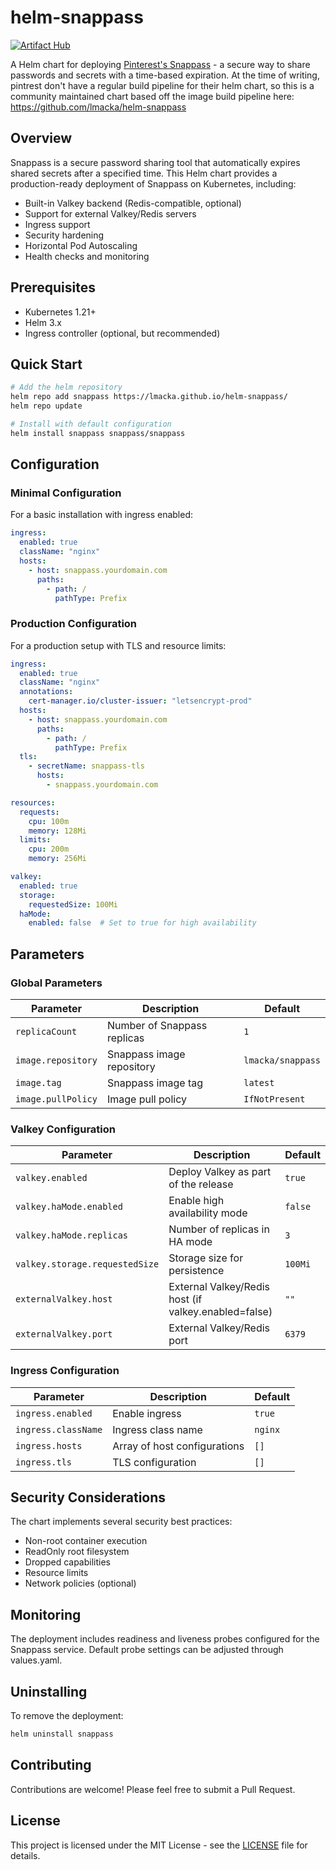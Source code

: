 # helm-snappass

[![Artifact Hub](https://img.shields.io/endpoint?url=https://artifacthub.io/badge/repository/snappass)](https://artifacthub.io/packages/search?repo=snappass)

A Helm chart for deploying [Pinterest's Snappass](https://github.com/pinterest/snappass) - a secure way to share passwords and secrets with a time-based expiration.  At the time of writing, pintrest don't have a regular build pipeline for their helm chart, so this is a community maintained chart based off the image build pipeline here: https://github.com/lmacka/helm-snappass

## Overview

Snappass is a secure password sharing tool that automatically expires shared secrets after a specified time. This Helm chart provides a production-ready deployment of Snappass on Kubernetes, including:

- Built-in Valkey backend (Redis-compatible, optional)
- Support for external Valkey/Redis servers
- Ingress support
- Security hardening
- Horizontal Pod Autoscaling
- Health checks and monitoring

## Prerequisites

- Kubernetes 1.21+
- Helm 3.x
- Ingress controller (optional, but recommended)

## Quick Start

  ```sh
  # Add the helm repository
  helm repo add snappass https://lmacka.github.io/helm-snappass/
  helm repo update

  # Install with default configuration
  helm install snappass snappass/snappass
  ```

## Configuration

### Minimal Configuration

For a basic installation with ingress enabled:

  ```yaml
  ingress:
    enabled: true
    className: "nginx"
    hosts:
      - host: snappass.yourdomain.com
        paths:
          - path: /
            pathType: Prefix
  ```

### Production Configuration

For a production setup with TLS and resource limits:

  ```yaml
  ingress:
    enabled: true
    className: "nginx"
    annotations:
      cert-manager.io/cluster-issuer: "letsencrypt-prod"
    hosts:
      - host: snappass.yourdomain.com
        paths:
          - path: /
            pathType: Prefix
    tls:
      - secretName: snappass-tls
        hosts:
          - snappass.yourdomain.com

  resources:
    requests:
      cpu: 100m
      memory: 128Mi
    limits:
      cpu: 200m
      memory: 256Mi

  valkey:
    enabled: true
    storage:
      requestedSize: 100Mi
    haMode:
      enabled: false  # Set to true for high availability
  ```

## Parameters

### Global Parameters

| Parameter | Description | Default |
|-----------|-------------|---------|
| `replicaCount` | Number of Snappass replicas | `1` |
| `image.repository` | Snappass image repository | `lmacka/snappass` |
| `image.tag` | Snappass image tag | `latest` |
| `image.pullPolicy` | Image pull policy | `IfNotPresent` |

### Valkey Configuration

| Parameter | Description | Default |
|-----------|-------------|---------|
| `valkey.enabled` | Deploy Valkey as part of the release | `true` |
| `valkey.haMode.enabled` | Enable high availability mode | `false` |
| `valkey.haMode.replicas` | Number of replicas in HA mode | `3` |
| `valkey.storage.requestedSize` | Storage size for persistence | `100Mi` |
| `externalValkey.host` | External Valkey/Redis host (if valkey.enabled=false) | `""` |
| `externalValkey.port` | External Valkey/Redis port | `6379` |

### Ingress Configuration

| Parameter | Description | Default |
|-----------|-------------|---------|
| `ingress.enabled` | Enable ingress | `true` |
| `ingress.className` | Ingress class name | `nginx` |
| `ingress.hosts` | Array of host configurations | `[]` |
| `ingress.tls` | TLS configuration | `[]` |

## Security Considerations

The chart implements several security best practices:

- Non-root container execution
- ReadOnly root filesystem
- Dropped capabilities
- Resource limits
- Network policies (optional)

## Monitoring

The deployment includes readiness and liveness probes configured for the Snappass service. Default probe settings can be adjusted through values.yaml.

## Uninstalling

To remove the deployment:

  ```sh
  helm uninstall snappass
  ```

## Contributing

Contributions are welcome! Please feel free to submit a Pull Request.

## License

This project is licensed under the MIT License - see the [LICENSE](LICENSE) file for details.